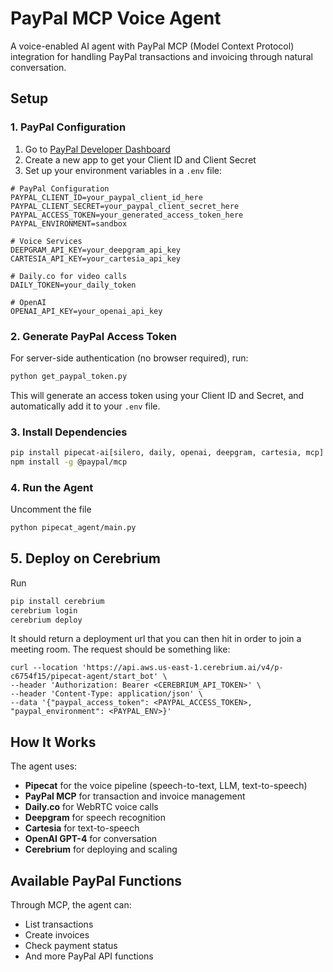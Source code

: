# PayPal MCP Voice Agent

A voice-enabled AI agent with PayPal MCP (Model Context Protocol) integration for handling PayPal transactions and invoicing through natural conversation.

## Setup

### 1. PayPal Configuration

1. Go to [PayPal Developer Dashboard](https://developer.paypal.com/)
2. Create a new app to get your Client ID and Client Secret
3. Set up your environment variables in a `.env` file:

```env
# PayPal Configuration
PAYPAL_CLIENT_ID=your_paypal_client_id_here
PAYPAL_CLIENT_SECRET=your_paypal_client_secret_here
PAYPAL_ACCESS_TOKEN=your_generated_access_token_here
PAYPAL_ENVIRONMENT=sandbox

# Voice Services
DEEPGRAM_API_KEY=your_deepgram_api_key
CARTESIA_API_KEY=your_cartesia_api_key

# Daily.co for video calls
DAILY_TOKEN=your_daily_token

# OpenAI
OPENAI_API_KEY=your_openai_api_key
```

### 2. Generate PayPal Access Token

For server-side authentication (no browser required), run:

```bash
python get_paypal_token.py
```

This will generate an access token using your Client ID and Secret, and automatically add it to your `.env` file.

### 3. Install Dependencies

```bash
pip install pipecat-ai[silero, daily, openai, deepgram, cartesia, mcp] python-dotenv loguru aiohttp requests
npm install -g @paypal/mcp
```

### 4. Run the Agent

Uncomment the file
```bash
python pipecat_agent/main.py
```

## 5. Deploy on Cerebrium
Run
```bash
pip install cerebrium
cerebrium login
cerebrium deploy
```

It should return a deployment url that you can then hit in order to join a meeting room. The request should be something like:
```
curl --location 'https://api.aws.us-east-1.cerebrium.ai/v4/p-c6754f15/pipecat-agent/start_bot' \
--header 'Authorization: Bearer <CEREBRIUM_API_TOKEN>' \
--header 'Content-Type: application/json' \
--data '{"paypal_access_token": <PAYPAL_ACCESS_TOKEN>, "paypal_environment": <PAYPAL_ENV>}'
```

## How It Works

The agent uses:
- **Pipecat** for the voice pipeline (speech-to-text, LLM, text-to-speech)
- **PayPal MCP** for transaction and invoice management
- **Daily.co** for WebRTC voice calls
- **Deepgram** for speech recognition
- **Cartesia** for text-to-speech
- **OpenAI GPT-4** for conversation
- **Cerebrium** for deploying and scaling

## Available PayPal Functions

Through MCP, the agent can:
- List transactions
- Create invoices
- Check payment status
- And more PayPal API functions


